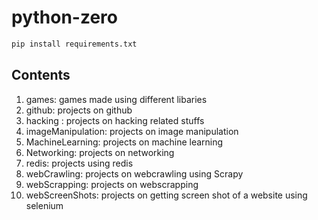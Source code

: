 # python-zero

```python
pip install requirements.txt
```

## Contents

1) games: games made using different libaries
2) github: projects on github
3) hacking : projects on hacking related stuffs
4) imageManipulation: projects on image manipulation
5) MachineLearning: projects on machine learning
6) Networking: projects on networking
7) redis: projects using redis
8) webCrawling: projects on webcrawling using Scrapy
9) webScrapping: projects on webscrapping
10) webScreenShots: projects on getting screen shot of a website using selenium